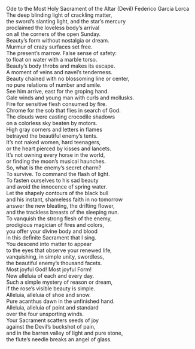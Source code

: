 Ode to the Most Holy Sacrament of the Altar (Devil)
Federico García Lorca
The deep blinding light of crackling matter,  
the sword’s slanting light, and the star’s mercury  
proclaimed the loveless body’s arrival  
on all the corners of the open Sunday.  
Beauty’s form without nostalgia or dream.  
Murmur of crazy surfaces set free.  
The present’s marrow. False sense of safety:  
to float on water with a marble torso.  
Beauty’s body throbs and makes its escape.  
A moment of veins and navel’s tenderness.  
Beauty chained with no blossoming line or center,  
no pure relations of number and smile.  
See him arrive, east for the groping hand.  
Gale winds and young man with curls and mollusks.  
Fire for sensitive flesh consumed by fire.  
Chrome for the sob that flies in search of God.  
The clouds were casting crocodile shadows  
on a colorless sky beaten by motors.  
High gray corners and letters in flames  
betrayed the beautiful enemy’s tents.  
It’s not naked women, hard teenagers,  
or the heart pierced by kisses and lancets.  
It’s not owning every horse in the world,  
or finding the moon’s musical haunches.  
So, what is the enemy’s secret charm?  
To survive. To command the flash of light.  
To fasten ourselves to his sad beauty  
and avoid the innocence of spring water.  
Let the shapely contours of the black bull  
and his instant, shameless faith in no tomorrow  
answer the new bleating, the drifting flower,  
and the trackless breasts of the sleeping nun.  
To vanquish the strong flesh of the enemy,  
prodigious magician of fires and colors,  
you offer your divine body and blood  
in this definite Sacrament that I sing.  
You descend into matter to appear  
to the eyes that observe your renewed life,  
vanquishing, in simple unity, swordless,  
the beautiful enemy’s thousand facets.  
Most joyful God! Most joyful Form!  
New alleluia of each and every day.  
Such a simple mystery of reason or dream,  
if the rose’s visible beauty is simple.  
Alleluia, alleluia of shoe and snow.  
Pure acanthus dawn in the unfinished hand.  
Alleluia, alleluia of point and standard  
over the four unsporting winds.  
Your Sacrament scatters seeds of joy  
against the Devil’s buckshot of pain,  
and in the barren valley of light and pure stone,  
the flute’s needle breaks an angel of glass.  